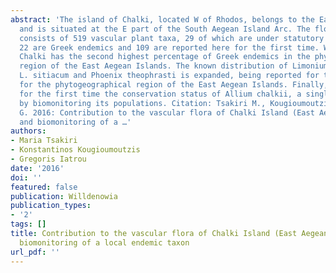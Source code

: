 ```yaml
---
abstract: 'The island of Chalki, located W of Rhodos, belongs to the East Aegean Islands
  and is situated at the E part of the South Aegean Island Arc. The flora of Chalki
  consists of 519 vascular plant taxa, 29 of which are under statutory protection,
  22 are Greek endemics and 109 are reported here for the first time. We show that
  Chalki has the second highest percentage of Greek endemics in the phytogeographical
  region of the East Aegean Islands. The known distribution of Limonium ocymifolium,
  L. sitiacum and Phoenix theophrasti is expanded, being reported for the first time
  for the phytogeographical region of the East Aegean Islands. Finally, we assess
  for the first time the conservation status of Allium chalkii, a single-island endemic,
  by biomonitoring its populations. Citation: Tsakiri M., Kougioumoutzis K. & Iatrou
  G. 2016: Contribution to the vascular flora of Chalki Island (East Aegean, Greece)
  and biomonitoring of a …'
authors:
- Maria Tsakiri
- Konstantinos Kougioumoutzis
- Gregoris Iatrou
date: '2016'
doi: ''
featured: false
publication: Willdenowia
publication_types:
- '2'
tags: []
title: Contribution to the vascular flora of Chalki Island (East Aegean, Greece) and
  biomonitoring of a local endemic taxon
url_pdf: ''
---
```

